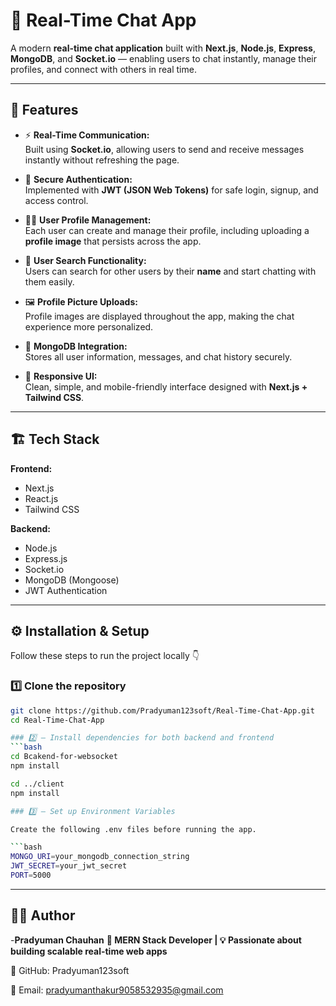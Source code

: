 # 💬 Real-Time Chat App

A modern **real-time chat application** built with **Next.js**, **Node.js**, **Express**, **MongoDB**, and **Socket.io** — enabling users to chat instantly, manage their profiles, and connect with others in real time.  

---

## 🚀 Features

- ⚡ **Real-Time Communication:**  
  Built using **Socket.io**, allowing users to send and receive messages instantly without refreshing the page.

- 🔐 **Secure Authentication:**  
  Implemented with **JWT (JSON Web Tokens)** for safe login, signup, and access control.

- 🧑‍💼 **User Profile Management:**  
  Each user can create and manage their profile, including uploading a **profile image** that persists across the app.

- 🔎 **User Search Functionality:**  
  Users can search for other users by their **name** and start chatting with them easily.

- 🖼️ **Profile Picture Uploads:**  
  Profile images are displayed throughout the app, making the chat experience more personalized.

- 💾 **MongoDB Integration:**  
  Stores all user information, messages, and chat history securely.

- 🧰 **Responsive UI:**  
  Clean, simple, and mobile-friendly interface designed with **Next.js + Tailwind CSS**.

---

## 🏗️ Tech Stack

**Frontend:**  
- Next.js  
- React.js  
- Tailwind CSS  

**Backend:**  
- Node.js  
- Express.js  
- Socket.io  
- MongoDB (Mongoose)  
- JWT Authentication  

---

## ⚙️ Installation & Setup

Follow these steps to run the project locally 👇  

### 1️⃣ Clone the repository
```bash
git clone https://github.com/Pradyuman123soft/Real-Time-Chat-App.git
cd Real-Time-Chat-App

### 2️⃣ — Install dependencies for both backend and frontend
```bash
cd Bcakend-for-websocket
npm install

cd ../client
npm install

### 3️⃣ — Set up Environment Variables

Create the following .env files before running the app.

```bash
MONGO_URI=your_mongodb_connection_string
JWT_SECRET=your_jwt_secret
PORT=5000
```
---

## 👨‍💻 Author

-**Pradyuman Chauhan**
**💼 MERN Stack Developer | 💡 Passionate about building scalable real-time web apps**

🔗 GitHub: Pradyuman123soft

📧 Email: pradyumanthakur9058532935@gmail.com
